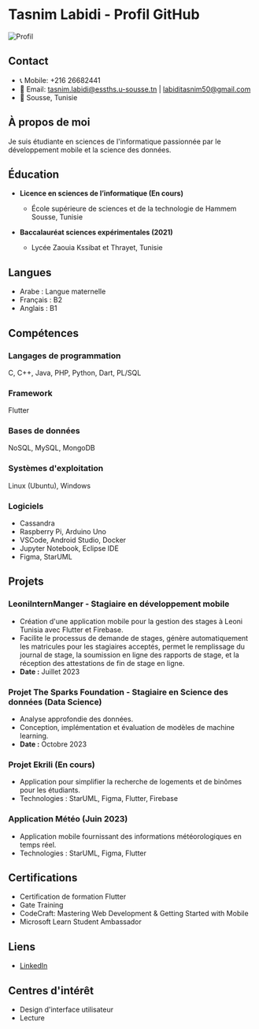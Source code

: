 # Tasnim Labidi - Profil GitHub

![Profil](lien_vers_image_profil)

## Contact
- 📞 Mobile: +216 26682441
- 📧 Email: tasnim.labidi@essths.u-sousse.tn | labiditasnim50@gmail.com
- 📍 Sousse, Tunisie

## À propos de moi
Je suis étudiante en sciences de l'informatique passionnée par le développement mobile et la science des données.

## Éducation
- **Licence en sciences de l’informatique (En cours)**
  - École supérieure de sciences et de la technologie de Hammem Sousse, Tunisie

- **Baccalauréat sciences expérimentales (2021)**
  - Lycée Zaouia Kssibat et Thrayet, Tunisie

## Langues
- Arabe : Langue maternelle
- Français : B2
- Anglais : B1

## Compétences
### Langages de programmation
C, C++, Java, PHP, Python, Dart, PL/SQL

### Framework
Flutter

### Bases de données
NoSQL, MySQL, MongoDB

### Systèmes d'exploitation
Linux (Ubuntu), Windows

### Logiciels
- Cassandra
- Raspberry Pi, Arduino Uno
- VSCode, Android Studio, Docker
- Jupyter Notebook, Eclipse IDE
- Figma, StarUML

## Projets
### LeoniInternManger - Stagiaire en développement mobile
- Création d'une application mobile pour la gestion des stages à Leoni Tunisia avec Flutter et Firebase.
- Facilite le processus de demande de stages, génère automatiquement les matricules pour les stagiaires acceptés, permet le remplissage du journal de stage, la soumission en ligne des rapports de stage, et la réception des attestations de fin de stage en ligne.
- **Date :** Juillet 2023

### Projet The Sparks Foundation - Stagiaire en Science des données (Data Science)
- Analyse approfondie des données.
- Conception, implémentation et évaluation de modèles de machine learning.
- **Date :** Octobre 2023

### Projet Ekrili (En cours)
- Application pour simplifier la recherche de logements et de binômes pour les étudiants.
- Technologies : StarUML, Figma, Flutter, Firebase

### Application Météo (Juin 2023)
- Application mobile fournissant des informations météorologiques en temps réel.
- Technologies : StarUML, Figma, Flutter

## Certifications
- Certification de formation Flutter
- Gate Training
- CodeCraft: Mastering Web Development & Getting Started with Mobile
- Microsoft Learn Student Ambassador

## Liens
- [LinkedIn](https://www.linkedin.com/in/tasnimlabidi-59140a240/)

## Centres d'intérêt
- Design d'interface utilisateur
- Lecture
